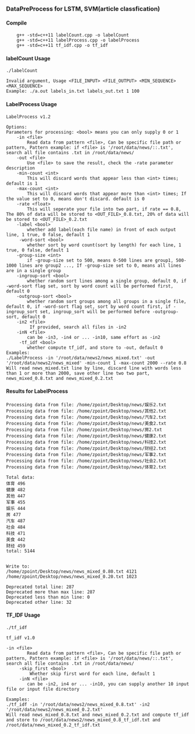### DataPreProcess for LSTM, SVM(article classfication)

#### Compile

        g++ -std=c++11 labelCount.cpp -o labelCount
        g++ -std=c++11 labelProcess.cpp -o labelProcess
        g++ -std=c++11 tf_idf.cpp -o tf_idf

#### labelCount Usage

    ./labelCount

    Invalid argument, Usage <FILE_INPUT> <FILE_OUTPUT> <MIN_SEQUENCE> <MAX_SEQUENCE>
	Example: ./a.out labels_in.txt labels_out.txt 1 100

#### LabelProcess Usage

    LabelProcess v1.2

    Options:
    Parameters for processing: <bool> means you can only supply 0 or 1
        -in <file>
            Read data from pattern <file>, Can be specific file path or pattern, Pattern example: if <file> is '/root/data/news/::.txt', search all file contains .txt in /root/data/news/
        -out <file>
            Use <file> to save the result, check the -rate parameter description
        -min-count <int>
            This will discard words that appear less than <int> times; default is 1
        -max-count <int>
            This will discard words that appear more than <int> times; If the value set to 0, means don't discard. default is 0
        -rate <float>
            This will seperate your file into two part, if rate == 0.8, The 80% of data will be stored to <OUT_FILE>_0.8.txt, 20% of data will be stored to <OUT_FILE>_0.2.txt
        -label <bool>
            whether add label(each file name) in front of each output line, 1 true, 0 false, default 1
         -word-sort <bool>
            whether sort by word count(sort by length) for each line, 1 true, 0 false, default 1
        -group-size <int>
            if -group-size set to 500, means 0-500 lines are group1, 500-1000 lines are group2 ..., If -group-size set to 0, means all lines are in a single group
        -ingroup-sort <bool>
            whether random sort lines among a single group, default 0, if -word-sort flag set, sort by word count will be performed first, default 0
        -outgroup-sort <bool>
            whether random sort groups among all groups in a single file, default 0, if -word-sort flag set, sort by word count first, if -ingroup_sort set, ingroup_sort will be performed before -outgroup-sort, default 0
        -in2 <file>
             If provided, search all files in -in2
        -inN <file>
            can be -in3, -in4 or ... -in10, same effort as -in2
         -tf_idf <bool>
            whether compute tf_idf, and store to -out, default 0
    Examples:
    ./LabelProcess -in '/root/data/news2/news_mixed.txt' -out '/root/data/news2/news_mixed' -min-count 1 -max-count 2000 --rate 0.8
    Will read news_mixed.txt line by line, discard line with words less than 1 or more than 2000, save other line two two part, news_mixed_0.8.txt and news_mixed_0.2.txt


#### Results for LabelProcess

    Processing data from file: /home/zpoint/Desktop/news/娱乐2.txt
    Processing data from file: /home/zpoint/Desktop/news/其他2.txt
    Processing data from file: /home/zpoint/Desktop/news/汽车2.txt
    Processing data from file: /home/zpoint/Desktop/news/美食2.txt
    Processing data from file: /home/zpoint/Desktop/news/房2.txt
    Processing data from file: /home/zpoint/Desktop/news/健康2.txt
    Processing data from file: /home/zpoint/Desktop/news/科技2.txt
    Processing data from file: /home/zpoint/Desktop/news/财经2.txt
    Processing data from file: /home/zpoint/Desktop/news/军事2.txt
    Processing data from file: /home/zpoint/Desktop/news/社会2.txt
    Processing data from file: /home/zpoint/Desktop/news/体育2.txt

    Total data:
    体育 496
    健康 482
    其他 447
    军事 455
    娱乐 444
    房 477
    汽车 487
    社会 484
    科技 471
    美食 442
    财经 459
    total: 5144


    Write to:
    /home/zpoint/Desktop/news/news_mixed_0.80.txt 4121
    /home/zpoint/Desktop/news/news_mixed_0.20.txt 1023

    Deprecated total line: 287
    Deprecated more than max line: 287
    Deprecated less than min line: 0
    Deprecated other line: 32


#### TF_IDF Usage

    ./tf_idf

    tf_idf v1.0

    -in <file>
            Read data from pattern <file>, Can be specific file path or pattern, Pattern example: if <file> is '/root/data/news/::.txt', search all file contains .txt in /root/data/news/
         -skip_first <bool>
             Whether skip first word for each line, default 1
         -inN <file>
            can be -in2, in4 or ... -in10, you can supply another 10 input file or input file directory

    Examples:
    ./tf_idf -in '/root/data/news2/news_mixed_0.8.txt' -in2 '/root/data/news2/news_mixed_0.2.txt'
    Will read news_mixed_0.8.txt and news_mixed_0.2.txt and compute tf_idf and store to /root/data/news2/news_mixed_0.8_tf_idf.txt and /root/data/news_mixed_0.2_tf_idf.txt

